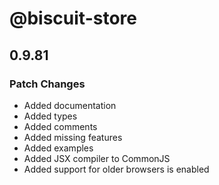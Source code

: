 # @biscuit-store

## 0.9.81
### Patch Changes

- Added documentation
- Added types
- Added comments
- Added missing features
- Added examples
- Added JSX compiler to CommonJS
- Added support for older browsers is enabled
